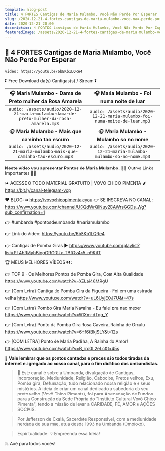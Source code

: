 ```yaml
---
template: blog-post
title: 4 FORTES Cantigas de Maria Mulambo, Você Não Perde Por Esperar
slug: /2020-12-21-4-fortes-cantigas-de-maria-mulambo-voce-nao-perde-por-esperar
date: 2020-12-21 20:00
description: 4 FORTES Cantigas de Maria Mulambo, Você Não Perde Por Esperar
featuredImage: /assets/2020-12-21-4-fortes-cantigas-de-maria-mulambo-voce-nao-perde-por-esperar.jpg
---
```

## **👊 4 FORTES Cantigas de Maria Mulambo, Você Não Perde Por Esperar**

<!-- #1: Embed through web URL -->
`video: https://youtu.be/6bBKb1LQRe4`

⏬ Free Download da(s) Cantigas(s) / Stream ⏬

|🎧 __Maria Mulambo - Dama de Preto mulher da Rosa Amarela__|🎧 __Maria Mulambo - Foi numa noite de luar__|
| :---: | :---: |
|`audio: /assets/audio/2020-12-21-maria-mulambo-dama-de-preto-mulher-da-rosa-amarela.mp3`|`audio: /assets/audio/2020-12-21-maria-mulambo-foi-numa-noite-de-luar.mp3`|
|🎧 __Maria Mulambo - Mais que caminho tao escuro__|🎧 __Maria Mulambo - Mulambo so no nome__|
|`audio: /assets/audio/2020-12-21-maria-mulambo-mais-que-caminho-tao-escuro.mp3`|`audio: /assets/audio/2020-12-21-maria-mulambo-mulambo-so-no-nome.mp3`|

**Neste vídeo vou apresentar Pontos de Maria Mulambo.**
🔽🔽 Outros Links Importantes 🔽🔽

⏩ ACESSE O TODO MATERIAL GRATUITO | VOVO CHICO PIMENTA 🌶
https://bit.ly/canal-telegram-vcp

❤ BLOG: ➡ https://vovochicopimenta.cyou
👉 SE INSCREVA NO CANAL: https://www.youtube.com/channel/UCQdWrQlNuy2CAWrsGGDs_Wg?sub_confirmation=1

👉 #umbanda #pontosdeumbanda #mariamulambo

👉 Link do Vídeo: 
https://youtu.be/6bBKb1LQRe4

👉 Cantigas de Pomba Giras
▶ https://www.youtube.com/playlist?list=PL4hRMyhBiogORGOUx_TBfQv4n5_n9KiIT

🏆 MEUS MELHORES VÍDEOS ⏬⏬:

👉 TOP 9 - Os Melhores Pontos de Pomba Gira, Com Alta Qualidade
https://www.youtube.com/watch?v=XELai46MRgU

👉 {Com Letra} Cantiga de Pomba Gira da Figueira - Foi em uma estrada velha
https://www.youtube.com/watch?v=uL6UyjEOJ7U&t=47s

👉 {Com Letra} Pombo Gira Maria Navalha - Eu falei pra nao mexer
https://www.youtube.com/watch?v=WIXm-dTqq_Y

👉 {Com Letra} Ponto da Pomba Gira Rosa Caveira, Rainha de Omulu
https://www.youtube.com/watch?v=6Hf6tBkjSLY&t=12s

👉 [COM LETRA] Ponto de Maria Padilha, A Rainha do Amor!
https://www.youtube.com/watch?v=B_rrc0L2eLc&t=45s

**🔴 Vale lembrar que os pontos cantados e preces são todos tirados da internet e agregado ao nosso canal, para o fim didático dos umbandistas.**

>🙏 Este canal é sobre a Umbanda, divulgação de Cantigas, Incorporação, Mediunidade, Religião, Caboclos, Pretos velhos, Exu, Pomba gira, Defumação, tudo relacionado nossa religião e  e seus mistérios.
A ideia de criar um canal dedicado a sabedoria do seu preto velho (Vovô Chico Pimenta), foi para Arrecadação de Fundos para a Construção da Sede Própria do "Instituto Cultural Vovô Chico Pimenta", tendo a missão de levar a CARIDADE, FÉ, AMOR e AÇÕES SOCIAIS.

>Por Jefferson de Oxalá, Sacerdote Responsável, com a mediunidade herdada de sua mãe, atua desde 1993 na Umbanda (Omolokô).

>Espiritualidade: 💡 Empreenda essa Idéia!

💥 Axé para todos vocês!